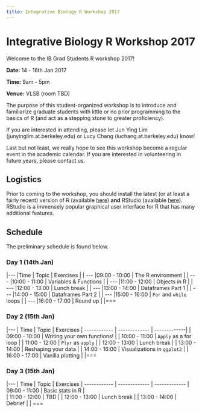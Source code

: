 ```yaml
---
title: Integrative Biology R Workshop 2017
---
```



# Integrative Biology R Workshop 2017

Welcome to the IB Grad Students R workshop 2017!

**Date:** 14 - 16th Jan 2017

**Time:** 9am - 5pm 

**Venue:** VLSB (room TBD) 

The purpose of this student-organized workshop is to introduce and familiarize graduate students with little or no prior programming to the basics of R (and act as a stepping stone to greater proficiency).

If you are interested in attending, please let Jun Ying Lim (junyinglim.at.berkeley.edu) or Lucy Chang (luchang.at.berkeley.edu) know!

Last but not least, we really hope to see this workshop become a regular event in the academic calendar. If you are interested in volunteering in future years, please contact us.

## Logistics
Prior to coming to the workshop, you should install the latest (or at least a fairly recent) version of R (available [here](https://cran.r-project.org/)) **and** RStudio (available [here](https://www.rstudio.com/products/rstudio/download/)). RStudio is a immensely popular graphical user interface for R that has many additional features.


## Schedule
The preliminary schedule is found below.

### Day 1 (14th Jan)


|---
|Time | Topic | Exercises | 
| ---
|09:00 - 10:00 | The R environment | 
| ---
|10:00 - 11:00 | Variables & Functions | 
| ---
|11:00 - 12:00 | Objects in R | 
| ---
|12:00 - 13:00 | Lunch break | 
| ---
|13:00 - 14:00 | Dataframes Part 1 | 
| ---
|14:00 - 15:00 | Dataframes Part 2 | 
| ---
|15:00 - 16:00 | `For` and `while` loops | 
| ---
|16:00 - 17:00 | Round up | 
|===

### Day 2 (15th Jan)
|---
| Time | Topic | Exercises 
| ------------ | ------------- | -------------| 
| 09:00 - 10:00 | Writing your own functions! | 
| 10:00 - 11:00 | `Apply` as a for loop | 
| 11:00 - 12:00 | `Plyr` as `apply` | 
| 12:00 - 13:00 | Lunch break | 
| 13:00 - 14:00 | Reshaping your data | 
| 14:00 - 16:00 | Visualizations in `ggplot2` | 
| 16:00 - 17:00 | Vanilla plotting | 
|===

### Day 3 (15th Jan)
|---
| Time | Topic | Exercises 
| ------------ | ------------- | ------------- 
| 09:00 - 11:00 | Basic stats in R |  
| 11:00 - 12:00 | TBD | 
| 12:00 - 13:00 | Lunch break | 
| 13:00 - 14:00 | Debrief | 
| ===
